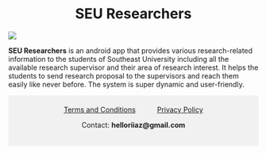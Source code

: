 # <center> SEU Researchers </center>

<img src="./assets/images/appFeatures.gif">

**SEU Researchers** is an android app that provides various research-related information to the students of Southeast University including all the available research supervisor and their area of research interest. It helps the students to send research proposal to the supervisors and reach them easily like never before.
The system is super dynamic and user-friendly.


<div style="background-color:rgba(0, 0, 0, 0.0470588); text-align:center; vertical-align: middle; padding:20px 0;">
<a href="https://iqbalriiaz.github.io/seu-researchers/Terms-and-Conditions.html">Terms and Conditions</a>&nbsp; &nbsp; &nbsp; &nbsp; &nbsp; &nbsp;<a href="https://iqbalriiaz.github.io/seu-researchers/Privacy-Policy.html">Privacy Policy</a>

<p style="text-align: center;">Contact: <b>helloriiaz@gmail.com</b> </p>
</div>
